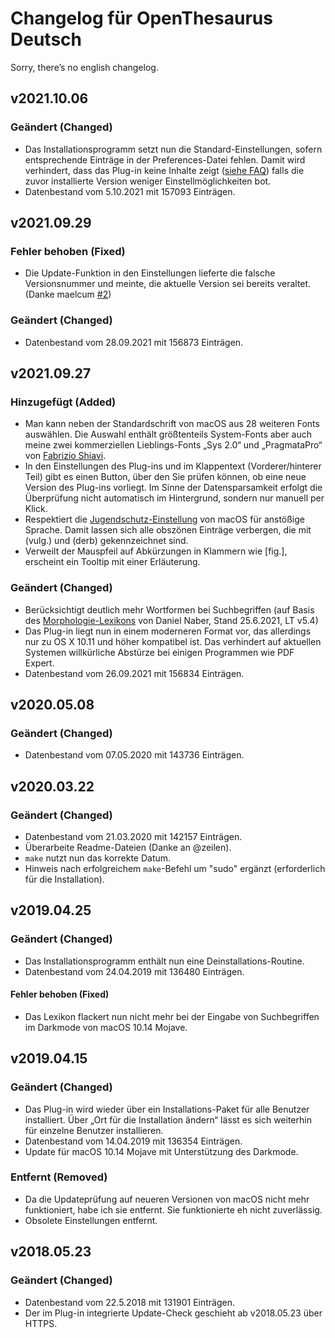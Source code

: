 # Changelog für OpenThesaurus Deutsch

Sorry, there’s no english changelog.

## v2021.10.06

### Geändert (Changed)

- Das Installationsprogramm setzt nun die Standard-Einstellungen, sofern entsprechende Einträge in der Preferences-Datei fehlen. Damit wird verhindert, dass das Plug-in keine Inhalte zeigt ([siehe FAQ](https://tekl.de/lexikon-faq/lexikon-plug-zeigt-keine-inhalte)) falls die zuvor installierte Version weniger Einstellmöglichkeiten bot.
- Datenbestand vom 5.10.2021 mit 157093 Einträgen.

## v2021.09.29

### Fehler behoben (Fixed)

- Die Update-Funktion in den Einstellungen lieferte die falsche Versionsnummer und meinte, die aktuelle Version sei bereits veraltet. (Danke maelcum [#2](https://github.com/Tekl/beolingus-deutsch-englisch/issues/2))

### Geändert (Changed)

- Datenbestand vom 28.09.2021 mit 156873  Einträgen.

## v2021.09.27

### Hinzugefügt (Added)

- Man kann neben der Standardschrift von macOS aus 28 weiteren Fonts auswählen. Die Auswahl enthält größtenteils System-Fonts aber auch meine zwei kommerziellen Lieblings-Fonts „Sys 2.0“ und „PragmataPro“ von [Fabrizio Shiavi](https://fsd.it).
- In den Einstellungen des Plug-ins und im Klappentext (Vorderer/hinterer Teil) gibt es einen Button, über den Sie prüfen können, ob eine neue Version des Plug-ins vorliegt. Im Sinne der Datensparsamkeit erfolgt die Überprüfung nicht automatisch im Hintergrund, sondern nur manuell per Klick.
- Respektiert die [Jugendschutz-Einstellung](https://support.apple.com/de-de/guide/mac-help/mchlbcf0dfe2/mac) von macOS für anstößige Sprache. Damit lassen sich alle obszönen Einträge verbergen, die mit (vulg.) und (derb) gekennzeichnet sind.
- Verweilt der Mauspfeil auf Abkürzungen in Klammern wie [fig.], erscheint ein Tooltip mit einer Erläuterung.

### Geändert (Changed)

- Berücksichtigt deutlich mehr Wortformen bei Suchbegriffen (auf Basis des [Morphologie-Lexikons](http://www.danielnaber.de/morphologie/) von Daniel Naber, Stand 25.6.2021, LT v5.4)
- Das Plug-in liegt nun in einem moderneren Format vor, das allerdings nur zu OS X 10.11 und höher kompatibel ist. Das verhindert auf aktuellen Systemen willkürliche Abstürze bei einigen Programmen wie PDF Expert.
- Datenbestand vom 26.09.2021 mit 156834 Einträgen.

## v2020.05.08

### Geändert (Changed)

- Datenbestand vom 07.05.2020 mit 143736 Einträgen.

## v2020.03.22

### Geändert (Changed)

- Datenbestand vom 21.03.2020 mit 142157 Einträgen.
- Überarbeite Readme-Dateien (Danke an @zeilen).
- `make` nutzt nun das korrekte Datum.
- Hinweis nach erfolgreichem `make`-Befehl um "sudo" ergänzt (erforderlich für die Installation).

## v2019.04.25

### Geändert (Changed)

- Das Installationsprogramm enthält nun eine Deinstallations-Routine.
- Datenbestand vom 24.04.2019 mit 136480 Einträgen.

#### Fehler behoben (Fixed)

- Das Lexikon flackert nun nicht mehr bei der Eingabe von Suchbegriffen im Darkmode von macOS 10.14 Mojave.

## v2019.04.15

### Geändert (Changed)

- Das Plug-in wird wieder über ein Installations-Paket für alle Benutzer installiert. Über „Ort für die Installation ändern“ lässt es sich weiterhin für einzelne Benutzer installieren.
- Datenbestand vom 14.04.2019 mit 136354 Einträgen.
- Update für macOS 10.14 Mojave mit Unterstützung des Darkmode.

### Entfernt (Removed)

- Da die Updateprüfung auf neueren Versionen von macOS nicht mehr funktioniert, habe ich sie entfernt. Sie funktionierte eh nicht zuverlässig.
- Obsolete Einstellungen entfernt.

## v2018.05.23

### Geändert (Changed)

- Datenbestand vom 22.5.2018 mit 131901 Einträgen.
- Der im Plug-in integrierte Update-Check geschieht ab v2018.05.23 über HTTPS.
